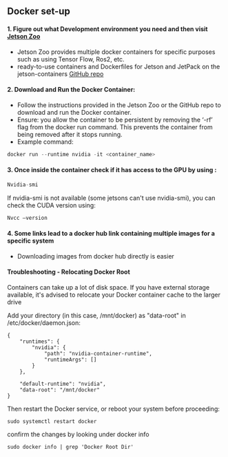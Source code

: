 
## Docker set-up
#### 1. Figure out what Development environment you need and then visit [Jetson Zoo](https://elinux.org/Jetson_Zoo#ROS)
- Jetson Zoo provides multiple docker containers for specific purposes such as using Tensor Flow, Ros2, etc.
- ready-to-use containers and Dockerfiles for Jetson and JetPack on the jetson-containers [GitHub repo](https://github.com/dusty-nv/jetson-containers)

#### 2. Download and Run the Docker Container:
- Follow the instructions provided in the Jetson Zoo or the GitHub repo to download and run the Docker container.
- Ensure:  you allow the container to be persistent by removing the ‘-rf’ flag from the docker run command. This prevents the container from being removed after it stops running.
- Example command:
  
```python
docker run --runtime nvidia -it <container_name>
```
  
#### 3. Once inside the container check if it has access to the GPU by using :

  ```python
  Nvidia-smi
  ```
  If nvidia-smi is not available (some jetsons can't use nvidia-smi), you can check the CUDA version using:
  
  ```python
  Nvcc –version
  ```


#### 4. Some links lead to a docker hub link containing multiple images for a specific system 
- Downloading images from docker hub directly is easier	

#### Troubleshooting - Relocating Docker Root
Containers can take up a lot of disk space. If you have external storage available, it's advised to relocate your Docker container cache to the larger drive

Add your directory (in this case, /mnt/docker) as "data-root" in /etc/docker/daemon.json:

```
{
    "runtimes": {
        "nvidia": {
            "path": "nvidia-container-runtime",
            "runtimeArgs": []
        }
    },

    "default-runtime": "nvidia",
    "data-root": "/mnt/docker"
}
```
Then restart the Docker service, or reboot your system before proceeding:
```
sudo systemctl restart docker
```
confirm the changes by looking under docker info
```
sudo docker info | grep 'Docker Root Dir'
```
